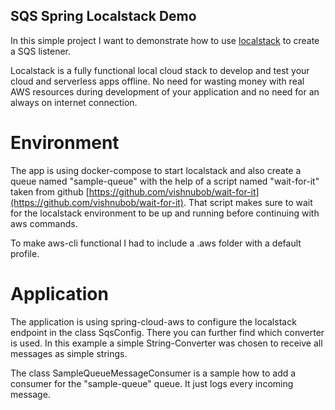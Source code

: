 SQS Spring Localstack Demo
--------------------------

In this simple project I want to demonstrate how to use [localstack](https://localstack.cloud/) to create a SQS
listener.

Localstack is a fully functional local cloud stack to develop and test your cloud and serverless apps offline. No need
for wasting money with real AWS resources during development of your application and no need for an always on internet
connection.

# Environment

The app is using docker-compose to start localstack and also create a queue named "sample-queue" with the help of a 
script named "wait-for-it" taken from
github [https://github.com/vishnubob/wait-for-it](https://github.com/vishnubob/wait-for-it). That script makes sure to
wait for the localstack environment to be up and running before continuing with aws commands.

To make aws-cli functional I had to include a .aws folder with a default profile.

# Application

The application is using spring-cloud-aws to configure the localstack endpoint in the class SqsConfig. There you can
further find which converter is used. In this example a simple String-Converter was chosen to receive all messages
as simple strings.

The class SampleQueueMessageConsumer is a sample how to add a consumer for the "sample-queue" queue. It just logs every
incoming message.